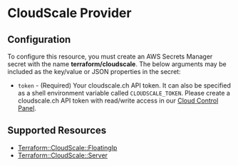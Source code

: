 # CloudScale Provider

## Configuration

To configure this resource, you must create an AWS Secrets Manager secret with the name **terraform/cloudscale**. The below arguments may be included as the key/value or JSON properties in the secret:

* `token` - (Required) Your cloudscale.ch API token. It can also be specified as a shell environment variable called `CLOUDSCALE_TOKEN`. Please create a cloudscale.ch API token with read/write access in our [Cloud Control Panel](https://control.cloudscale.ch/).


## Supported Resources

* [Terraform::CloudScale::FloatingIp](docs/providers/cloudscale/FloatingIp.md)
* [Terraform::CloudScale::Server](docs/providers/cloudscale/Server.md)
